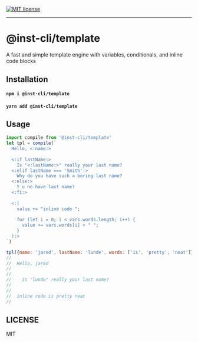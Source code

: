 [![MIT license](https://img.shields.io/badge/License-MIT-blue.svg)](https://jaredlunde.mit-license.org/)

---

# @inst-cli/template

A fast and simple template engine with variables, conditionals, and inline code blocks

## Installation

#### `npm i @inst-cli/template`

#### `yarn add @inst-cli/template`

## Usage

```js
import compile from '@inst-cli/template'
let tpl = compile(`
  Hello, <:name:>
  
  <:if lastName:> 
    Is "<:lastName:>" really your last name?
  <:elif lastName === 'Smith':>
    Why do you have such a boring last name?
  <:else:>
    Y u no have last name?
  <:fi:>
    
  <:(
    value += "inline code ";
    
    for (let i = 0; i < vars.words.length; i++) {
      value += vars.words[i] + " ";
    }
  ):>
`)

tpl({name: 'jared', lastName: 'lunde', words: ['is', 'pretty', 'neat']})
//
//  Hello, jared
//
//
//    Is "lunde" really your last name?
//
//
//  inline code is pretty neat
//
```

## LICENSE

MIT
